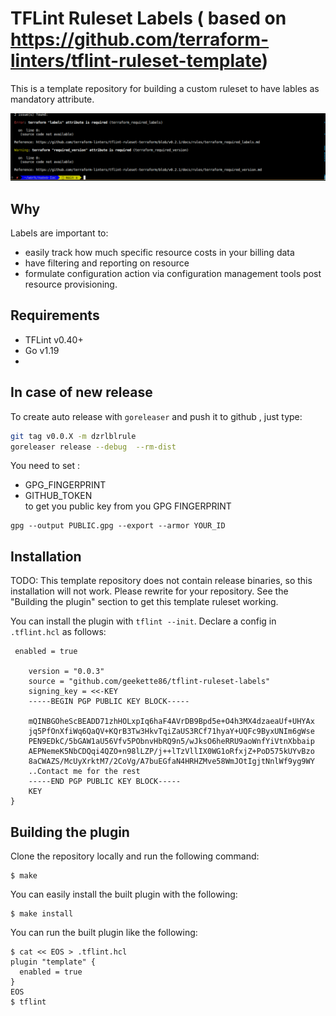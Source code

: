 # TFLint Ruleset Labels ( based on https://github.com/terraform-linters/tflint-ruleset-template)



This is a template repository for building a custom ruleset to have lables as mandatory attribute. 

![alt text](tflint.png)

## Why 
Labels are important to:   

 * easily track how much specific resource costs in your billing data  
 * have filtering and reporting on resource  
 * formulate configuration action via configuration management tools post resource provisioning.   
 
## Requirements

- TFLint v0.40+
- Go v1.19
- 
## In case of new release

To create auto release with `goreleaser` and push it to github , just type:
```sh
git tag v0.0.X -m dzrlblrule
goreleaser release --debug  --rm-dist 
```

You need to set :  
* GPG_FINGERPRINT
* GITHUB_TOKEN  
to get you public key from you GPG FINGERPRINT
```
gpg --output PUBLIC.gpg --export --armor YOUR_ID
```
## Installation

TODO: This template repository does not contain release binaries, so this installation will not work. Please rewrite for your repository. See the "Building the plugin" section to get this template ruleset working.

You can install the plugin with `tflint --init`. Declare a config in `.tflint.hcl` as follows:

```hcl
 enabled = true

    version = "0.0.3"
    source = "github.com/geekette86/tflint-ruleset-labels"
    signing_key = <<-KEY
    -----BEGIN PGP PUBLIC KEY BLOCK-----

    mQINBGOheScBEADD71zhHOLxpIq6haF4AVrDB9Bpd5e+O4h3MX4dzaeaUf+UHYAx
    jq5PfOnXfiWq6QaQV+KQrB3Tw3HkvTqiZaUS3RCf71hyaY+UQFc9ByxUNIm6gWse
    PEN9EDkC/5bGAW1aU56Vfv5PObnvHbRQ9n5/wJksO6heRRU9aoWnfYiVtnXbbaip
    AEPNemeK5NbCDQqi4QZO+n98lLZP/j++lTzVllIX0WG1oRfxjZ+PoD575kUYvBzo
    8aCWAZS/McUyXrktM7/2CoVg/A7buEGfaN4HRHZMve58WmJOtIgjtNnlWf9yg9WY
    ..Contact me for the rest
    -----END PGP PUBLIC KEY BLOCK-----
    KEY
}
```

## Building the plugin

Clone the repository locally and run the following command:

```
$ make
```

You can easily install the built plugin with the following:

```
$ make install
```

You can run the built plugin like the following:

```
$ cat << EOS > .tflint.hcl
plugin "template" {
  enabled = true
}
EOS
$ tflint
```
